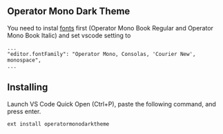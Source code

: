 ## Operator Mono Dark Theme 

You need to instal [fonts](https://github.com/vharadkou/OperatorMonoDarkTheme/tree/master/fonts/Operator%20Mono) first (Operator Mono Book Regular and Operator Mono Book Italic) and set vscode setting to 

```
...
"editor.fontFamily": "Operator Mono, Consolas, 'Courier New', monospace",
...
```

## Installing

Launch VS Code Quick Open (Ctrl+P), paste the following command, and press enter.

```
ext install operatormonodarktheme
```

